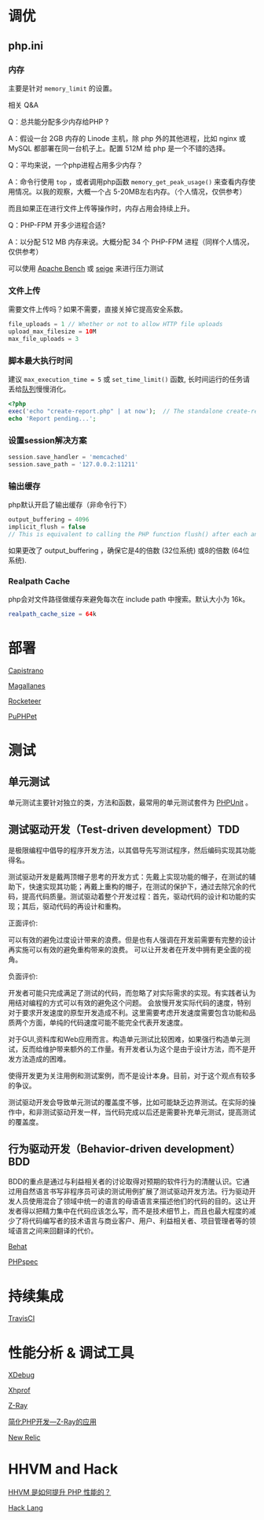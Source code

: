 # 调优

## php.ini

### 内存

主要是针对 `memory_limit` 的设置。

相关 Q&A

Q：总共能分配多少内存给PHP ? 

A：假设一台 2GB 内存的 Linode 主机，除 php 外的其他进程，比如 nginx 或 MySQL 都部署在同一台机子上。配置 512M 给 php 是一个不错的选择。

Q：平均来说，一个php进程占用多少内存？

A：命令行使用 `top` ，或者调用php函数 `memory_get_peak_usage()` 来查看内存使用情况。以我的观察，大概一个占 5-20MB左右内存。（个人情况，仅供参考）

而且如果正在进行文件上传等操作时，内存占用会持续上升。

Q：PHP-FPM 开多少进程合适?

A：以分配 512 MB 内存来说。大概分配 34 个 PHP-FPM 进程（同样个人情况，仅供参考）

可以使用 [Apache Bench](https://httpd.apache.org/docs/2.2/programs/ab.html) 或 [seige](http://www.joedog.org/siege-home/) 来进行压力测试

### 文件上传

需要文件上传吗？如果不需要，直接关掉它提高安全系数。

```php
file_uploads = 1 // Whether or not to allow HTTP file uploads
upload_max_filesize = 10M
max_file_uploads = 3
```

### 脚本最大执行时间

建议 `max_execution_time = 5` 或 `set_time_limit()` 函数, 长时间运行的任务请丢给[队列](https://github.com/chrisboulton/php-resque)慢慢消化。

```php
<?php
exec('echo "create-report.php" | at now');  // The standalone create-report.php script runs in a separate background process;
echo 'Report pending...';
```

### 设置session解决方案

```php
session.save_handler = 'memcached'
session.save_path = '127.0.0.2:11211'
```

### 输出缓存

php默认开启了输出缓存（非命令行下）

```php
output_buffering = 4096
implicit_flush = false
// This is equivalent to calling the PHP function flush() after each and every call to print or echo and each and every HTML block. false by default
```

如果更改了 output_buffering ，确保它是4的倍数 (32位系统) 或8的倍数 (64位系统).

### Realpath Cache

php会对文件路径做缓存来避免每次在 include path 中搜索。默认大小为 16k。

```php
realpath_cache_size = 64k
```

# 部署

[Capistrano](http://capistranorb.com/)

[Magallanes](http://magephp.com/)

[Rocketeer](http://rocketeer.autopergamene.eu/#/docs/rocketeer/README)

[PuPHPet](https://puphpet.com/#deploy-target)

# 测试

## 单元测试

单元测试主要针对独立的类，方法和函数，最常用的单元测试套件为 [PHPUnit](https://phpunit.de/) 。

## 测试驱动开发（Test-driven development）TDD

是极限编程中倡导的程序开发方法，以其倡导先写测试程序，然后编码实现其功能得名。

测试驱动开发是戴两顶帽子思考的开发方式：先戴上实现功能的帽子，在测试的辅助下，快速实现其功能；再戴上重构的帽子，在测试的保护下，通过去除冗余的代码，提高代码质量。测试驱动着整个开发过程：首先，驱动代码的设计和功能的实现；其后，驱动代码的再设计和重构。

正面评价:

可以有效的避免过度设计带来的浪费。但是也有人强调在开发前需要有完整的设计再实施可以有效的避免重构带来的浪费。
可以让开发者在开发中拥有更全面的视角。

负面评价:

开发者可能只完成满足了测试的代码，而忽略了对实际需求的实现。有实践者认为用结对编程的方式可以有效的避免这个问题。
会放慢开发实际代码的速度，特别对于要求开发速度的原型开发造成不利。这里需要考虑开发速度需要包含功能和品质两个方面，单纯的代码速度可能不能完全代表开发速度。

对于GUI,资料库和Web应用而言。构造单元测试比较困难，如果强行构造单元测试，反而给维护带来额外的工作量。有开发者认为这个是由于设计方法，而不是开发方法造成的困难。

使得开发更为关注用例和测试案例，而不是设计本身。目前，对于这个观点有较多的争议。

测试驱动开发会导致单元测试的覆盖度不够，比如可能缺乏边界测试。在实际的操作中，和非测试驱动开发一样，当代码完成以后还是需要补充单元测试，提高测试的覆盖度。

## 行为驱动开发（Behavior-driven development）BDD

BDD的重点是通过与利益相关者的讨论取得对预期的软件行为的清醒认识。它通过用自然语言书写非程序员可读的测试用例扩展了测试驱动开发方法。行为驱动开发人员使用混合了领域中统一的语言的母语语言来描述他们的代码的目的。这让开发者得以把精力集中在代码应该怎么写，而不是技术细节上，而且也最大程度的减少了将代码编写者的技术语言与商业客户、用户、利益相关者、项目管理者等的领域语言之间来回翻译的代价。

[Behat](http://docs.behat.org/en/v2.5/)

[PHPspec](http://www.phpspec.net/en/latest/)

# 持续集成

[TravisCI](https://travis-ci.org/)

# 性能分析 & 调试工具

[XDebug](http://xdebug.org/)

[Xhprof](http://xhprof.io/)

[Z-Ray](http://www.zend.com/en/products/server/z-ray-use-cases)

[简化PHP开发—Z-Ray的应用](http://code.csdn.net/news/2821335)

[New Relic](https://newrelic.com/)

# HHVM and Hack

[HHVM 是如何提升 PHP 性能的？](http://wuduoyi.com/note/hhvm/)

[Hack Lang](http://blog.jobbole.com/63613/)
